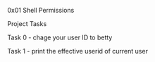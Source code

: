 0x01 Shell Permissions

Project Tasks

Task 0 - chage your user ID to betty

Task 1 - print the effective userid of current user

